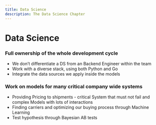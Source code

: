 ```yaml
---
title: Data Science
description: The Data Science Chapter
---
```


# Data Science

### Full ownership of the whole development cycle
- We don’t differentiate a DS from an Backend Engineer within the team
- Work with a diverse stack, using both Python and Go
- Integrate the data sources we apply inside the models

### Work on models for many critical company wide systems
- Providing Pricing to shipments - critical System that must not fail and complex Models with lots of interactions
- Finding carriers and optimizing our buying process through Machine Learning
- Test hypothesis through Bayesian AB tests
